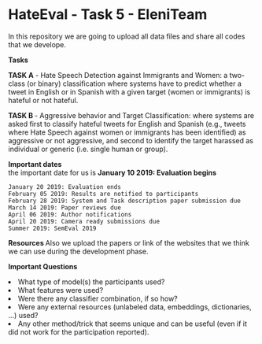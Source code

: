 # HateEval - Task 5 - EleniTeam

In this repository we are going to upload all data files and share all codes that we develope.</br>

<b> Tasks </b>

<b>TASK A</b> - Hate Speech Detection against Immigrants and Women: a two-class (or binary) classification where systems have to   predict whether a tweet in English or in Spanish with a given target (women or immigrants) is hateful or not hateful.

<b>TASK B </b> - Aggressive behavior and Target Classification: where systems are asked first to classify hateful tweets for English and Spanish (e.g., tweets where Hate Speech against women or immigrants has been identified) as aggressive or not aggressive, and second to identify the target harassed as individual or generic (i.e. single human or group).

<b>Important dates</b></br>
 the important date for us is <b> January 10 2019: Evaluation begins</b>

    January 20 2019: Evaluation ends
    February 05 2019: Results are notified to participants
    February 28 2019: System and Task description paper submission due
    March 14 2019: Paper reviews due
    April 06 2019: Author notifications
    April 20 2019: Camera ready submissions due
    Summer 2019: SemEval 2019
    
   
 <b> Resources </b>
 Also we upload the papers or link of the websites that we think we can use during the development phase.

 <b> Important Questions </b>
    <li> What type of model(s) the participants used? </li>
    <li> What features were used? </li>
    <li> Were there any classifier combination, if so how? </li>
    <li> Were any external resources (unlabeled data, embeddings, dictionaries, ...) used?</li>
    <li> Any other method/trick that seems unique and can be useful (even if it did not work for the participation reported).</li>


